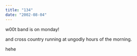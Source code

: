```yaml
---
title: "134"
date: "2002-08-04"
---
```


w00t band is on monday!

and cross country running at ungodly hours of the morning.

hehe
